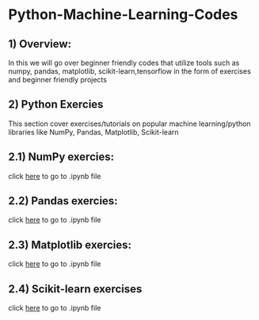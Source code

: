 # Python-Machine-Learning-Codes
## 1) Overview:
In this we will go over beginner friendly codes that utilize tools such as numpy, pandas, matplotlib, scikit-learn,tensorflow in the form of exercises and beginner friendly projects

## 2) Python Exercies
This section cover exercises/tutorials on popular machine learning/python libraries like NumPy, Pandas, Matplotlib, Scikit-learn
## 2.1) NumPy exercies:
click [here](https://github.com/stephenbrutch/Python-Machine-Learning-Codes/blob/main/introduction-to-numpy.ipynb) to go to .ipynb file

## 2.2) Pandas exercies:
click [here](https://github.com/stephenbrutch/Python-Machine-Learning-Codes/blob/main/introduction-to-pandas.ipynb) to go to .ipynb file

## 2.3) Matplotlib exercies:
click [here](https://github.com/stephenbrutch/Python-Machine-Learning-Codes/blob/main/introduction-to-matplotlib.ipynb) to go to .ipynb file

## 2.4) Scikit-learn exercises
click [here](https://github.com/stephenbrutch/Python-Machine-Learning-Codes/blob/main/introduction-to-scikit-learn.ipynb) to go to .ipynb file

